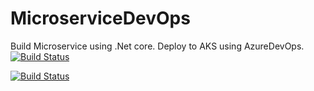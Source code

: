 # MicroserviceDevOps
Build Microservice using .Net core. Deploy to AKS using AzureDevOps.
[![Build Status](https://dev.azure.com/prakashtiwari0751/shopping/_apis/build/status/shoppingclient-pipeline?branchName=main)](https://dev.azure.com/prakashtiwari0751/shopping/_build/latest?definitionId=14&branchName=main)

[![Build Status](https://dev.azure.com/prakashtiwari0751/shopping/_apis/build/status/shoppingapi-pipeline?branchName=main)](https://dev.azure.com/prakashtiwari0751/shopping/_build/latest?definitionId=13&branchName=main)
